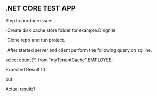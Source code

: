 .NET CORE TEST APP
-----------------------
Step to produce issue:
 
 -Create disk cache store folder for example:D:\ignite
 
 -Clone repo and run project.
 
 -After started server and client perform the following query on sqlline.
 
  select count(*) from "myTenantCache".EMPLOYEE;
 
 Expected Result:10
 
 but
 
 Actual result:1
  
